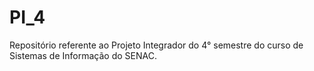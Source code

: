# PI_4
Repositório referente ao Projeto Integrador do 4° semestre do curso de Sistemas de Informação do SENAC.

